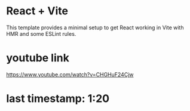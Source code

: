 # React + Vite

This template provides a minimal setup to get React working in Vite with HMR and some ESLint rules.

# youtube link

https://www.youtube.com/watch?v=CHGHuF24Cjw

# last timestamp: 1:20
